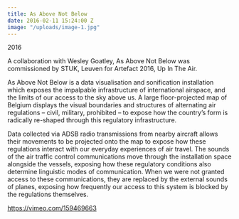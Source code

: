 ```yaml
---
title: As Above Not Below
date: 2016-02-11 15:24:00 Z
image: "/uploads/image-1.jpg"
---
```


2016

A collaboration with Wesley Goatley, As Above Not Below was commissioned by STUK, Leuven for Artefact 2016, Up In The Air.
 
As Above Not Below is a data visualisation and sonification installation which exposes the impalpable infrastructure of international airspace, and the limits of our access to the sky above us. A large floor-projected map of Belgium displays the visual boundaries and structures of alternating air regulations – civil, military, prohibited – to expose how the country’s form is radically re-shaped through this regulatory infrastructure.
 
Data collected via ADSB radio transmissions from nearby aircraft allows their movements to be projected onto the map to expose how these regulations interact with our everyday experiences of air travel. The sounds of the air traffic control communications move through the installation space alongside the vessels, exposing how these regulatory conditions also determine linguistic modes of communication. When we were not granted access to these communications, they are replaced by the external sounds of planes, exposing how frequently our access to this system is blocked by the regulations themselves.

https://vimeo.com/159469663


